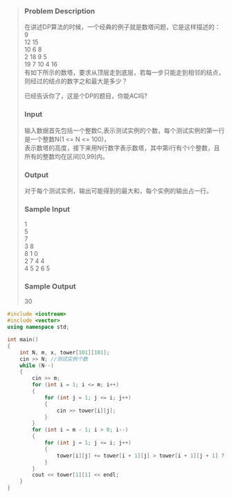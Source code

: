 >### Problem Description
>在讲述DP算法的时候，一个经典的例子就是数塔问题，它是这样描述的：<br>
>    9<br>
>  12 15<br>
>  10 6 8<br>
> 2 18 9 5<br>
>19 7 10 4 16<br>
>有如下所示的数塔，要求从顶层走到底层，若每一步只能走到相邻的结点，则经过的结点的数字之和最大是多少？<br>
>
>已经告诉你了，这是个DP的题目，你能AC吗?<br>
> 
>### Input
>输入数据首先包括一个整数C,表示测试实例的个数，每个测试实例的第一行是一个整数N(1 <= N <= 100)，<br>
>表示数塔的高度，接下来用N行数字表示数塔，其中第i行有个i个整数，且所有的整数均在区间[0,99]内。<br>
> 
>### Output
>对于每个测试实例，输出可能得到的最大和，每个实例的输出占一行。<br>
> 
>### Sample Input
>1<br>
>5<br>
>7<br>
>3 8<br>
>8 1 0 <br>
>2 7 4 4<br>
>4 5 2 6 5<br>
> 
>### Sample Output
>30<br>

```cpp
#include <iostream>
#include <vector>
using namespace std;

int main()
{
    int N, m, x, tower[101][101];
    cin >> N; //测试实例个数
    while (N--)
    {
        cin >> m;
        for (int i = 1; i <= m; i++)
        {
            for (int j = 1; j <= i; j++)
            {
                cin >> tower[i][j];
            }
        }
        for (int i = m - 1; i > 0; i--)
        {
            for (int j = 1; j <= i; j++)
            {
                tower[i][j] += tower[i + 1][j] > tower[i + 1][j + 1] ? tower[i + 1][j] : tower[i + 1][j + 1];
            }
        }
        cout << tower[1][1] << endl;
    }
}
```
